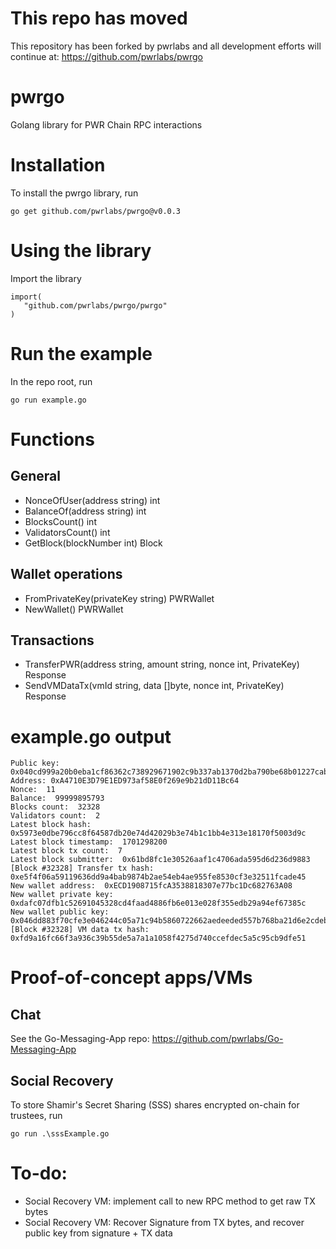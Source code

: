 # This repo has moved
This repository has been forked by pwrlabs and all development efforts will continue at: https://github.com/pwrlabs/pwrgo

# pwrgo
Golang library for PWR Chain RPC interactions

# Installation

To install the pwrgo library, run

```
go get github.com/pwrlabs/pwrgo@v0.0.3
```

# Using the library

Import the library

```
import(
   "github.com/pwrlabs/pwrgo/pwrgo"
)
```

# Run the example

In the repo root, run

```
go run example.go
```

# Functions

## General
- NonceOfUser(address string) int
- BalanceOf(address string) int
- BlocksCount() int
- ValidatorsCount() int
- GetBlock(blockNumber int) Block

## Wallet operations
- FromPrivateKey(privateKey string) PWRWallet
- NewWallet() PWRWallet

## Transactions
- TransferPWR(address string, amount string, nonce int, PrivateKey) Response
- SendVMDataTx(vmId string, data []byte, nonce int, PrivateKey) Response

# example.go output

```
Public key: 0x040cd999a20b0eba1cf86362c738929671902c9b337ab1370d2ba790be68b01227cab9fa9096b87651686bf898acf11857906907ba7fca4f5f5d9513bdd16e0a52
Address: 0xA4710E3D79E1ED973af58E0f269e9b21dD11Bc64
Nonce:  11
Balance:  99999895793
Blocks count:  32328
Validators count:  2
Latest block hash:  0x5973e0dbe796cc8f64587db20e74d42029b3e74b1c1bb4e313e18170f5003d9c
Latest block timestamp:  1701298200
Latest block tx count:  7
Latest block submitter:  0x61bd8fc1e30526aaf1c4706ada595d6d236d9883
[Block #32328] Transfer tx hash: 0xe5f4f06a59119636dd9a4bab9874b2ae54eb4ae955fe8530cf3e32511fcade45
New wallet address:  0xECD1908715fcA3538818307e77bc1Dc682763A08
New wallet private key:  0xdafc07dfb1c52691045328cd4faad4886fb6e013e028f355edb29a94ef67385c
New wallet public key:  0x046dd883f70cfe3e046244c05a71c94b5860722662aedeeded557b768ba21d6e2cdeb3d6a780b14dc7280a9c1640c97e58606037b2f0b3baa8e14b3ca879aadfb5
[Block #32328] VM data tx hash: 0xfd9a16fc66f3a936c39b55de5a7a1a1058f4275d740ccefdec5a5c95cb9dfe51
```

# Proof-of-concept apps/VMs

## Chat

See the Go-Messaging-App repo: https://github.com/pwrlabs/Go-Messaging-App

## Social Recovery

To store Shamir's Secret Sharing (SSS) shares encrypted on-chain for trustees, run

```
go run .\sssExample.go
```

# To-do:

- Social Recovery VM: implement call to new RPC method to get raw TX bytes
- Social Recovery VM: Recover Signature from TX bytes, and recover public key from signature + TX data